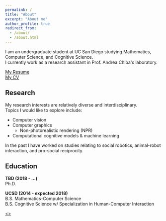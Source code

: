 ```yaml
---
permalink: /
title: "About"
excerpt: "About me"
author_profile: true
redirect_from: 
  - /about/
  - /about.html
---
```

    
I am an undergraduate student at UC San Diego studying Mathematics, Computer Science, and Cognitive Science.  
I currently work as a research assistant in Prof. Andrea Chiba's laboratory.  
  
<span style="color:blue"><a href='http://www.andythai.xyz/files/resume.pdf' target='_blank'>My Resume</a></span>  
<span style="color:blue"><a href='http://www.andythai.xyz/files/cv.pdf' target='_blank'>My CV</a></span>  
  
Research
------
My research interests are relatively diverse and interdisciplinary.  
Topics I would like to explore include:
* Computer vision
* Computer graphics
  * Non-photorealistic rendering (NPR)  
* Computational cognitive models & machine learning  
  
In the past I have worked on studies relating to social robotics, animal-robot interaction, and pro-social reciprocity.
    
Education
------  
<b>TBD (2018 - ...)</b>  
Ph.D. 

<b>UCSD (2014 - expected 2018)</b>  
B.S. Mathematics-Computer Science  
B.S. Cognitive Science w/ Specialization in Human-Computer Interaction  


<!-- hitwebcounter Code START -->
<a href="http://www.hitwebcounter.com" target="_blank">
<img src="http://hitwebcounter.com/counter/counter.php?page=6915492&style=0008&nbdigits=5&type=ip&initCount=0" title="" Alt=""   border="0" >
</a>                                        <br/>
                                        <!-- hitwebcounter.com --><a href="http://www.hitwebcounter.com" title="" 
                                        target="_blank" style="font-family: ; 
                                        font-size: px; color: #; text-decoration:  ;"><>                                        </>
                                        </a>   
                            
